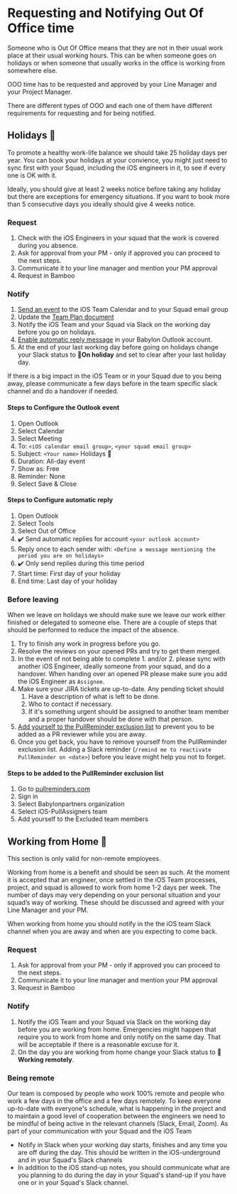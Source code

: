 # Requesting and Notifying Out Of Office time

Someone who is Out Of Office means that they are not in their usual work place at their usual working hours. This can be when someone goes on holidays or when someone that usually works in the office is working from somewhere else.

OOO time has to be requested and approved by your Line Manager and your Project Manager.

There are different types of OOO and each one of them have different requirements for requesting and for being notified.

## Holidays 🌴

To promote a healthy work-life balance we should take 25 holiday days per year. You can book your holidays at your convience, you might just need to sync first with your Squad, including the iOS engineers in it, to see if every one is OK with it. 

Ideally, you should give at least 2 weeks notice before taking any holiday but there are exceptions for emergency situations. If you want to book more than 5 consecutive days you ideally should give 4 weeks notice.

### Request

1. Check with the iOS Engineers in your squad that the work is covered during you absence.
1. Ask for approval from your PM - only if approved you can proceed to the next steps.
1. Communicate it to your line manager and mention your PM approval
1. Request in Bamboo

### Notify

1. [Send an event](#steps-to-configure-the-outlook-event) to the iOS Team Calendar and to your Squad email group
1. Update the [Team Plan document](https://docs.google.com/spreadsheets/d/1kdY3edy_TeqIGH_7VnZzElxgVo_qD2z4EF-arWNShyw/edit?usp=sharing) 
1. Notify the iOS Team and your Squad via Slack on the working day before you go on holidays.
1. [Enable automatic reply message](#steps-to-configure-automatic-reply) in your Babylon Outlook account.
1. At the end of your last working day before going on holidays change your Slack status to 🌴**On holiday** and set to clear after your last holiday day. 

If there is a big impact in the iOS Team or in your Squad due to you being away, please communicate a few days before in the team specific slack channel and do a handover if needed.

#### Steps to Configure the Outlook event
1. Open Outlook 
1. Select Calendar
1. Select Meeting
1. To: `<iOS calendar email group>`, `<your squad email group>`
1. Subject: `<Your name>` Holidays 🌴
1. Duration: All-day event
1. Show as: Free
1. Reminder: None
1. Select Save & Close

#### Steps to Configure automatic reply
1. Open Outlook 
1. Select Tools
1. Select Out of Office
1. ✔️ Send automatic replies for account `<your outlook account>`
1. Reply once to each sender with: `<Define a message mentioning the period you are on holidays>`
1. ✔️ Only send replies during this time period
1. Start time: First day of your holiday 
1. End time: Last day of your holiday

### Before leaving

When we leave on holidays we should make sure we leave our work either finished or delegated to someone else. There are a couple of steps that should be performed to reduce the impact of the absence.

1. Try to finish any work in progress before you go.
1. Resolve the reviews on your opened PRs and try to get them merged. 
1. In the event of not being able to complete 1. and/or 2. please sync with another iOS Engineer, ideally someone from your squad, and do a handover. When handing over an opened PR please make sure you add the iOS Engineer as `Assignee`.
1. Make sure your JIRA tickets are up-to-date. Any pending ticket should
	1. Have a description of what is left to be done.
	1. Who to contact if necessary.
	1. If it's something urgent should be assigned to another team member and a proper handover should be done with that person.
1. [Add yourself to the PullReminder exclusion list](#steps-to-be-added-to-the-pullreminder-exclusion-list) to prevent you to be added as a PR reviewer while you are away. 
1. Once you get back, you have to remove yourself from the PullReminder exclusion list. Adding a Slack reminder (`/remind me to reactivate PullReminder on <date>`) before you leave might help you not to forget.

#### Steps to be added to the PullReminder exclusion list
1. Go to [pullreminders.com](https://pullreminders.com)
1. Sign in
1. Select Babylonpartners organization
1. Select iOS-PullAssigners team
1. Add yourself to the Excluded team members

## Working from Home 🏡
This section is only valid for non-remote employees.

Working from home is a benefit and should be seen as such. 
At the moment it is accepted that an engineer, once settled in the iOS Team processes, project, and squad is allowed to work from home 1-2 days per week. 
The number of days may very depending on your personal situation and your squad’s way of working. These should be discussed and agreed with your Line Manager and your PM.

When working from home you should notify in the the iOS team Slack channel when you are away and when are you expecting to come back.

### Request

1. Ask for approval from your PM - only if approved you can proceed to the next steps.
2. Communicate it to your line manager and mention your PM approval
3. Request in Bamboo

### Notify

1. Notify the iOS Team and your Squad via Slack on the working day before you are working from home. Emergencies might happen that require you to work from home and only notify on the same day. That will be acceptable if there is a reasonable excuse for it.
2. On the day you are working from home change your Slack status to 🏡 **Working remotely**.

### Being remote

Our team is composed by people who work 100% remote and people who work a few days in the office and a few days remotely. To keep everyone up-to-date with everyone's schedule, what is happening in the project and to maintain a good level of cooperation between the engineers we need to be mindful of being active in the relevant channels (Slack, Email, Zoom).
As part of your communication with your Squad and the iOS Team
- Notify in Slack when your working day starts, finishes and any time you are off during the day. This should be written in the iOS-underground and in your Squad's Slack channels
- In addition to the iOS stand-up notes, you should communicate what are you planning to do during the day in your Squad's stand-up if you have one or in your Squad's Slack channel.

